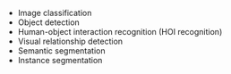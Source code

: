 - Image classification
- Object detection
- Human-object interaction recognition (HOI recognition)
- Visual relationship detection
- Semantic segmentation
- Instance segmentation
<!--stackedit_data:
eyJoaXN0b3J5IjpbLTE3NTI4MzkyODUsLTI0NTk2MTc3MF19
-->